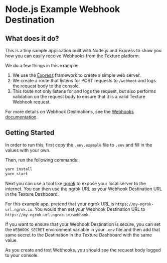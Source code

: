 # Node.js Example Webhook Destination

## What does it do?

This is a tiny sample application built with Node.js and Express to show you how you can easily receive Webhooks from the Texture platform.

We do a few things in this example:

1. We use the [Express](https://expressjs.com/) framework to create a simple web server.
2. We create a route that listens for POST requests to `/webhook` and logs the request body to the console.
3. This route not only listens for and logs the request, but also performs validation on the request body to ensure that it is a valid Texture Webhook request.

For more details on Webhook Destinations, see the [Webhooks documentation](https://docs.texture.energy/docs/webhooks).

## Getting Started

In order to run this, first copy the `.env.example` file to `.env` and fill in the values with your own.

Then, run the following commands:

```bash
yarn install
yarn start
```

Next you can use a tool like [ngrok](https://ngrok.com/) to expose your local server to the internet. You can then use the ngrok URL as your Webhook Destination URL in the Texture Dashboard.

For this example app, pretend that your ngrok URL is `https://my-ngrok-url.ngrok.io`. You would then set your Webhook Destination URL to `https://my-ngrok-url.ngrok.io/webhook`.

If you want to ensure that your Webhook Destination is secure, you can set the `WEBHOOK_SECRET` environment variable in your `.env` file and then add that same secret to the Destination in the Texture Dashboard with the same value.

As you create and test Webhooks, you should see the request body logged to your console.
